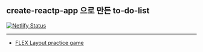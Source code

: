 ## create-reactp-app 으로 만든 to-do-list
[![Netlify Status](https://api.netlify.com/api/v1/badges/d7df8cdb-8e46-42d5-bc22-25187dfb68fe/deploy-status)](https://app.netlify.com/sites/too-do-list/deploys)
***
- [FLEX Layout practice game](http://flexboxfroggy.com/#ko)
